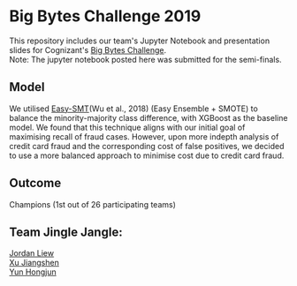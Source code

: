 # Big Bytes Challenge 2019
This repository includes our team's Jupyter Notebook and presentation slides for Cognizant's [Big Bytes Challenge](http://bigbytes.sg/).  
Note: The jupyter notebook posted here was submitted for the semi-finals. 

## Model
We utilised [Easy-SMT](https://ieeexplore.ieee.org/stamp/stamp.jsp?arnumber=8295035)(Wu et al., 2018) (Easy Ensemble + SMOTE) to balance the minority-majority class difference, with XGBoost as the baseline model. We found that this technique aligns with our initial goal of maximising recall of fraud cases. However, upon more indepth analysis of credit card fraud and the corresponding cost of false positives, we decided to use a more balanced approach to minimise cost due to credit card fraud. 



## Outcome
Champions (1st out of 26 participating teams)

## Team Jingle Jangle:  
[Jordan Liew](https://www.linkedin.com/in/jordan-liew/)  
[Xu Jiangshen](https://www.linkedin.com/in/jiang-shen-xu-8711a4167/)  
[Yun Hongjun](https://www.linkedin.com/in/hongjun0107/)
